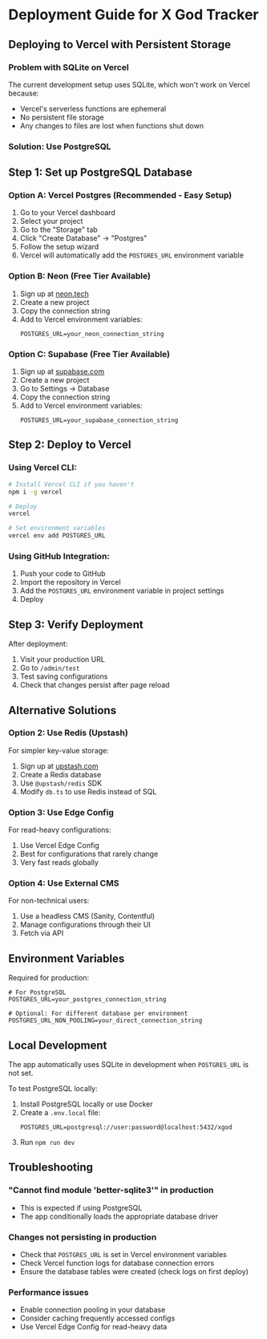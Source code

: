 # Deployment Guide for X God Tracker

## Deploying to Vercel with Persistent Storage

### Problem with SQLite on Vercel
The current development setup uses SQLite, which won't work on Vercel because:
- Vercel's serverless functions are ephemeral
- No persistent file storage
- Any changes to files are lost when functions shut down

### Solution: Use PostgreSQL

## Step 1: Set up PostgreSQL Database

### Option A: Vercel Postgres (Recommended - Easy Setup)
1. Go to your Vercel dashboard
2. Select your project
3. Go to the "Storage" tab
4. Click "Create Database" → "Postgres"
5. Follow the setup wizard
6. Vercel will automatically add the `POSTGRES_URL` environment variable

### Option B: Neon (Free Tier Available)
1. Sign up at [neon.tech](https://neon.tech)
2. Create a new project
3. Copy the connection string
4. Add to Vercel environment variables:
   ```
   POSTGRES_URL=your_neon_connection_string
   ```

### Option C: Supabase (Free Tier Available)
1. Sign up at [supabase.com](https://supabase.com)
2. Create a new project
3. Go to Settings → Database
4. Copy the connection string
5. Add to Vercel environment variables:
   ```
   POSTGRES_URL=your_supabase_connection_string
   ```

## Step 2: Deploy to Vercel

### Using Vercel CLI:
```bash
# Install Vercel CLI if you haven't
npm i -g vercel

# Deploy
vercel

# Set environment variables
vercel env add POSTGRES_URL
```

### Using GitHub Integration:
1. Push your code to GitHub
2. Import the repository in Vercel
3. Add the `POSTGRES_URL` environment variable in project settings
4. Deploy

## Step 3: Verify Deployment

After deployment:
1. Visit your production URL
2. Go to `/admin/test`
3. Test saving configurations
4. Check that changes persist after page reload

## Alternative Solutions

### Option 2: Use Redis (Upstash)
For simpler key-value storage:
1. Sign up at [upstash.com](https://upstash.com)
2. Create a Redis database
3. Use `@upstash/redis` SDK
4. Modify `db.ts` to use Redis instead of SQL

### Option 3: Use Edge Config
For read-heavy configurations:
1. Use Vercel Edge Config
2. Best for configurations that rarely change
3. Very fast reads globally

### Option 4: Use External CMS
For non-technical users:
1. Use a headless CMS (Sanity, Contentful)
2. Manage configurations through their UI
3. Fetch via API

## Environment Variables

Required for production:
```env
# For PostgreSQL
POSTGRES_URL=your_postgres_connection_string

# Optional: For different database per environment
POSTGRES_URL_NON_POOLING=your_direct_connection_string
```

## Local Development

The app automatically uses SQLite in development when `POSTGRES_URL` is not set.

To test PostgreSQL locally:
1. Install PostgreSQL locally or use Docker
2. Create a `.env.local` file:
   ```env
   POSTGRES_URL=postgresql://user:password@localhost:5432/xgod
   ```
3. Run `npm run dev`

## Troubleshooting

### "Cannot find module 'better-sqlite3'" in production
- This is expected if using PostgreSQL
- The app conditionally loads the appropriate database driver

### Changes not persisting in production
- Check that `POSTGRES_URL` is set in Vercel environment variables
- Check Vercel function logs for database connection errors
- Ensure the database tables were created (check logs on first deploy)

### Performance issues
- Enable connection pooling in your database
- Consider caching frequently accessed configs
- Use Vercel Edge Config for read-heavy data 